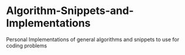 # Algorithm-Snippets-and-Implementations

Personal Implementations of general algorithms and snippets to use for coding problems
